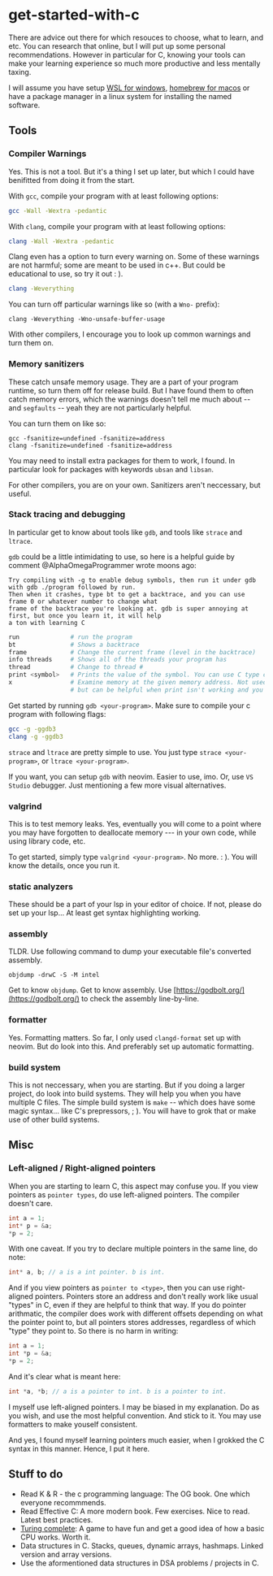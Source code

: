 # get-started-with-c

There are advice out there for which resouces to choose, what to learn, and etc. You can research that online,
but I will put up some personal recommendations. However in particular for C, knowing your tools can make your
learning experience so much more productive and less mentally taxing.

I will assume you have setup [WSL for windows](https://learn.microsoft.com/en-us/windows/wsl/install),
[homebrew for macos](https://brew.sh/) or have a package manager in a linux system for installing the named software.

## Tools
### Compiler Warnings

Yes. This is not a tool. But it's a thing I set up later, but which I could have benifitted from doing it from the start.

With `gcc`, compile your program with at least following options:
```bash
gcc -Wall -Wextra -pedantic
```

With `clang`, compile your program with at least following options:
```bash
clang -Wall -Wextra -pedantic
```

Clang even has a option to turn every warning on. Some of these warnings are not harmful; some are meant to be used in c++.
But could be educational to use, so try it out : ).
```bash
clang -Weverything
```

You can turn off particular warnings like so (with a `Wno-` prefix):
```
clang -Weverything -Wno-unsafe-buffer-usage
```

With other compilers, I encourage you to look up common warnings and turn them on.

### Memory sanitizers

These catch unsafe memory usage. They are a part of your program runtime, so turn them off for release build. But I have
found them to often catch memory errors, which the warnings doesn't tell me much about -- and `segfaults` -- yeah they are
not particularly helpful.

You can turn them on like so:
```
gcc -fsanitize=undefined -fsanitize=address
clang -fsanitize=undefined -fsanitize=address
```
You may need to install extra packages for them to work, I found. In particular look for packages with keywords `ubsan` and `libsan`.

For other compilers, you are on your own. Sanitizers aren't neccessary, but useful.

### Stack tracing and debugging

In particular get to know about tools like `gdb`, and tools like `strace` and `ltrace`.

`gdb` could be a little intimidating to use, so here is a helpful guide by comment @AlphaOmegaProgrammer wrote moons ago:
```https://godbolt.org/
Try compiling with -g to enable debug symbols, then run it under gdb with gdb ./program followed by run.
Then when it crashes, type bt to get a backtrace, and you can use frame 0 or whatever number to change what
frame of the backtrace you're looking at. gdb is super annoying at first, but once you learn it, it will help
a ton with learning C
```

```bash
run              # run the program
bt               # Shows a backtrace
frame            # Change the current frame (level in the backtrace)
info threads     # Shows all of the threads your program has
thread           # Change to thread #
print <symbol>   # Prints the value of the symbol. You can use C type casting here
x                # Examine memory at the given memory address. Not used much,
                 # but can be helpful when print isn't working and you don't know why
```

Get started by running `gdb <your-program>`. Make sure to compile your c program with following flags:
```bash
gcc -g -ggdb3
clang -g -ggdb3
```

`strace` and `ltrace` are pretty simple to use. You just type `strace <your-program>`, or `ltrace <your-program>`.

If you want, you can setup `gdb` with neovim. Easier to use, imo. Or, use `VS Studio` debugger. Just mentioning
a few more visual alternatives.

### valgrind

This is to test memory leaks. Yes, eventually you will come to a point where you may have forgotten to deallocate
memory --- in your own code, while using library code, etc.

To get started, simply type `valgrind <your-program>`. No more. : ). You will know the details, once you run it.

### static analyzers

These should be a part of your lsp in your editor of choice. If not, please do set up your lsp... At least get
syntax highlighting working.

### assembly

TLDR. Use following command to dump your executable file's converted assembly.

```
objdump -drwC -S -M intel
```

Get to know `objdump`. Get to know assembly. Use [https://godbolt.org/](https://godbolt.org/) to check the assembly
line-by-line.

### formatter

Yes. Formatting matters. So far, I only used `clangd-format` set up with neovim. But do look into this. And preferably
set up automatic formatting.

### build system

This is not neccessary, when you are starting. But if you doing a larger project, do look into build systems. They will
help you when you have multiple C files. The simple build system is `make` -- which does have some magic syntax...
like C's prepressors, ; ). You will have to grok that or make use of other build systems.

## Misc

### Left-aligned / Right-aligned pointers

When you are starting to learn C, this aspect may confuse you. If you view pointers as `pointer types`, do use left-aligned
pointers. The compiler doesn't care.
```c
int a = 1;
int* p = &a;
*p = 2;
```
With one caveat. If you try to declare multiple pointers in the same line, do note:
```c
int* a, b; // a is a int pointer. b is int.
```

And if you view pointers as `pointer to <type>`, then you can use right-aligned pointers. Pointers store an address and don't really work
like usual "types" in C, even if they are helpful to think that way. If you do pointer arithmatic, the compiler does work with different
offsets depending on what the pointer point to, but all pointers stores addresses, regardless of which "type" they point to. So there is no
harm in writing:
```c
int a = 1;
int *p = &a;
*p = 2;
```
And it's clear what is meant here:
```c
int *a, *b; // a is a pointer to int. b is a pointer to int.
```

I myself use left-aligned pointers. I may be biased in my explanation. Do as you wish, and use the most helpful convention.
And stick to it. You may use formatters to make youself consistent.

And yes, I found myself learning pointers much easier, when I grokked the C syntax in this manner. Hence, I put it here.

## Stuff to do

- Read K & R - the c programming language: The OG book. One which everyone recommmends.
- Read Effective C: A more modern book. Few exercises. Nice to read. Latest best practices.
- [Turing complete](https://store.steampowered.com/app/1444480/Turing_Complete/): A game to have fun and get a good idea of
how a basic CPU works. Worth it.
- Data structures in C. Stacks, queues, dynamic arrays, hashmaps. Linked version and array versions.
- Use the aformentioned data structures in DSA problems / projects in C.
